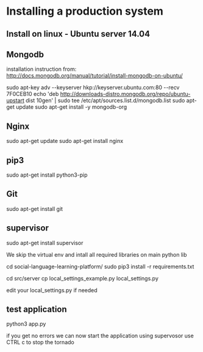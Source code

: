 Installing a production system
==============================



Install on linux - Ubuntu server 14.04
--------------------------------------

Mongodb
-------
installation instruction from:
http://docs.mongodb.org/manual/tutorial/install-mongodb-on-ubuntu/

sudo apt-key adv --keyserver hkp://keyserver.ubuntu.com:80 --recv 7F0CEB10
echo 'deb http://downloads-distro.mongodb.org/repo/ubuntu-upstart dist 10gen' | sudo tee /etc/apt/sources.list.d/mongodb.list
sudo apt-get update
sudo apt-get install -y mongodb-org

Nginx
-----
sudo apt-get update
sudo apt-get install nginx

pip3
----
sudo apt-get install python3-pip

Git
---
sudo apt-get install git

supervisor
----------
sudo apt-get install supervisor


We skip the virtual env and intall all required libraries on main python lib

cd social-language-learning-platform/
sudo pip3 install -r requirements.txt

cd src/server
cp local_settings_example.py local_settings.py

edit your local_settings.py if needed

test application
----------------
python3 app.py

if you get no errors we can now start the application using supervosor
use CTRL c to stop the tornado






